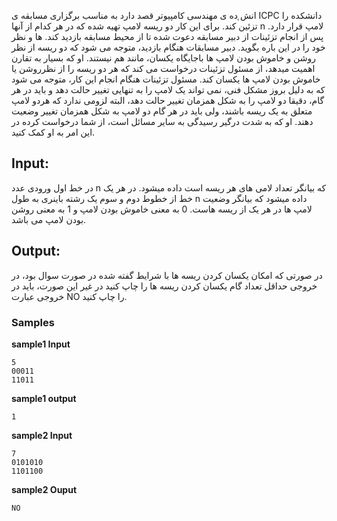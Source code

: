انشͅ ده ی مهندسی کامپیوتر قصد دارد به مناسب برگزاری مسابقه ی ICPC دانشکده را تزئین کند. برای این کار دو ریسه لامپ تهیه شده که در هر کدام از آنها n لامپ قرار دارد. پس از انجام تزئینات از دبیر مسابقه دعوت شده تا از محیط مسابقه بازدید کند.  ها و نظر خود را در این باره بگوید. دبیر مسابقات هنگام بازدید، متوجه می شود که دو ریسه از نظر روشن و خاموش بودن لامپ ها باجایگاه یکسان، مانند هم نیستند. او که بسیار به تقارن اهمیت میدهد، از مسئول تزئینات درخواست می کند که هر دو ریسه را از نظرروشن یا خاموش بودن لامپ ها یکسان کند. مسئول تزئینات هنگام انجام این کار، متوجه می شود که به دلیل بروز مشکل فنی، نمی تواند یک لامپ را به تنهایی تغییر حالت دهد و باید در هر گام، دقیقا دو لامپ را به شکل همزمان تغییر حالت دهد، البته لزومی ندارد که هردو لامپ متعلق به یک ریسه باشند، ولی باید در هر گام دو لامپ به شکل همزمان تغییر وضعیت دهند. او که به شدت درگیر رسیدگی به سایر مسائل است، از شما درخواست کرده در این امر به او کمک کنید.

## Input:
در خط اول ورودی عدد n که بیانگر تعداد لامی های هر ریسه است داده میشود. در هر یک خط از خطوط دوم و سوم یک رشته باینری به طول n داده میشود که بیانگر وضعیت لامپ ها در هر یک از ریسه هاست. 0 به معنی خاموش بودن لامپ و 1 به معنی روشن بودن لامپ می باشد.

## Output:
در صورتی که امکان یکسان کردن ریسه ها با شرایط گفته شده در صورت سوال بود، در خروجی حداقل تعداد گام یکسان کردن ریسه ها را چاپ کنید در غیر این صورت، باید در خروجی عبارت NO را چاپ کنید.

### Samples

**sample1 Input**

```
5
00011
11011
```

**sample1 output**

```
1
```

**sample2 Input**

```
7
0101010
1101100
```

**sample2 Ouput**
```
NO
```